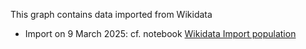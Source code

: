 This graph contains data imported from Wikidata

* Import on 9 March 2025: cf. notebook [Wikidata Import population](../../sparqlbooks/wikidata_import_population.sparqlbook) 